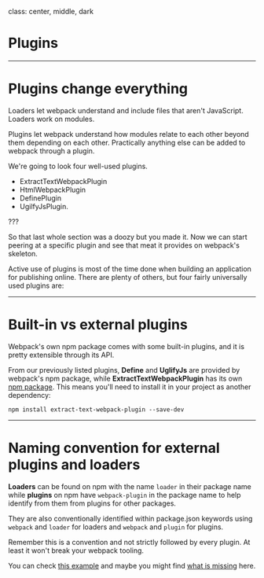 class: center, middle, dark

# Plugins

---

# Plugins change everything

Loaders let webpack understand and include files that aren't JavaScript. Loaders work on modules.

Plugins let webpack understand how modules relate to each other beyond them depending on each other. Practically anything else can be added to webpack through a plugin.

We're going to look four well-used plugins.

- ExtractTextWebpackPlugin
- HtmlWebpackPlugin
- DefinePlugin
- UgilfyJsPlugin.

???

So that last whole section was a doozy but you made it. Now we can start peering at a specific plugin and see that meat it provides on webpack's skeleton.

Active use of plugins is most of the time done when building an application for publishing online. There are plenty of others, but four fairly universally used plugins are:

---

# Built-in vs external plugins

Webpack's own npm package comes with some built-in plugins, and it is pretty extensible through its API.

From our previously listed plugins, __Define__ and __UglifyJs__ are provided by webpack's npm package, while __ExtractTextWebpackPlugin__ has its own [npm package](https://www.npmjs.com/package/extract-text-webpack-plugin). This means you'll need to install it in your project as another dependency:

```shell
npm install extract-text-webpack-plugin --save-dev
```

---

# Naming convention for external plugins and loaders

__Loaders__ can be found on npm with the name `loader` in their package name while __plugins__ on npm have `webpack-plugin` in the package name to help identify from them from plugins for other packages.

They are also conventionally identified within package.json keywords using `webpack` and `loader` for loaders and `webpack` and `plugin` for plugins.

Remember this is a convention and not strictly followed by every plugin. At least it won't break your webpack tooling.

You can check [this example](https://www.npmjs.com/package/babel-loader) and maybe you might find [what is missing](https://www.npmjs.com/package/extract-text-webpack-plugin) here.
